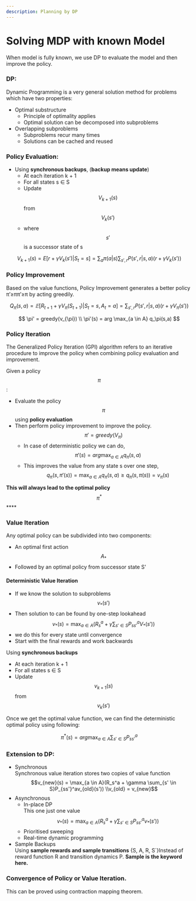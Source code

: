 ```yaml
---
description: Planning by DP
---
```


# Solving MDP with known Model

When model is fully known, we use DP to evaluate the model and then improve the policy.&#x20;

### DP:

Dynamic Programming is a very general solution method for problems which have two properties:&#x20;

* Optimal substructure
  * &#x20;Principle of optimality applies&#x20;
  * Optimal solution can be decomposed into subproblems&#x20;
* Overlapping subproblems&#x20;
  * Subproblems recur many times&#x20;
  * Solutions can be cached and reused

### Policy Evaluation:

* Using **synchronous backups**, (**backup means update**)
  * At each iteration k + 1&#x20;
  * For all states s ∈ S&#x20;
  * Update $$V_{k+1}(s)$$ from $$V_k(s')$$&#x20;
  * where $$s'$$ is a successor state of s

$$
V_{k+1}(s) = E[r+\gamma V_k(s') | S_t=s] = \sum_a\pi(a|s)\sum_{s',r}P(s',r|s,a)(r+\gamma V_k(s'))
$$

### **Policy Improvement**

Based on the value functions, Policy Improvement generates a better policy π′≥ππ′≥π by acting greedily.

$$
Q_π(s,a)=𝔼[R_{t+1}+γV_π(S_{t+1})|S_t=s,A_t=a]=∑_{s′,r}P(s',r|s,a)(r+γV_π(s'))
$$

$$
\pi' = greedy(v_{\pi}) \\
\pi'(s) = arg \max_{a \in A} q_\pi(s,a)
$$

### Policy Iteration

The Generalized Policy Iteration (GPI) algorithm refers to an iterative procedure to improve the policy when combining policy evaluation and improvement.

Given a policy $$\pi$$ :

* Evaluate the policy  $$\pi$$ using **policy evaluation**
* Then perform policy improvement to improve the policy.\
  &#x20;$$\pi' = greedy(V_\pi)$$&#x20;
  * In case of deterministic policy we can do, $$\pi'(s) = arg \max_{a \in A} q_\pi(s,a)$$&#x20;
  * This improves the value from any state s over one step,\
    &#x20;$$q_\pi(s, \pi'(s)) = \max_{a\in A} q_\pi(s,a) \geq q_\pi(s, \pi(s)) = v_\pi(s)$$&#x20;

**This will always lead to the optimal policy**  $$\pi^*$$****

### **Value Iteration**

Any optimal policy can be subdivided into two components:&#x20;

* An optimal first action $$A_*$$&#x20;
* Followed by an optimal policy from successor state S'

#### Deterministic Value Iteration

* If we know the solution to subproblems $$v_*(s')$$&#x20;
* Then solution to can be found by one-step lookahead\
  &#x20;$$v_*(s) = \max_{a \in A}(R_s^a + \gamma \sum_{s' \in S}P_{ss'}^aV_*(s'))$$
* we do this for every state until convergence&#x20;
* Start with the final rewards and work backwards

Using **synchronous backups**&#x20;

* At each iteration k + 1&#x20;
* For all states s ∈ S&#x20;
* Update $$v_{k+1}(s)$$ from $$v_k(s')$$&#x20;

Once we get the optimal value function, we can find the deterministic optimal policy using following:

$$
\pi^*(s) = arg \max_{a \in A} \sum_{s'\in S}P_{ss'}^a
$$

### Extension to DP:

* Synchronous\
  Synchronous value iteration stores two copies of value function\
  $$v_{new}(s) = \max_{a \in A}(R_s^a + \gamma \sum_{s' \in S}P_{ss'}^av_{old}(s')) \\v_{old} = v_{new}$$
* Asynchronous
  * In-place DP\
    This one just one value\
    $$v_{*}(s) = \max_{a \in A}(R_s^a + \gamma \sum_{s' \in S}P_{ss'}^av_{*}(s'))$$
  * Prioritised sweeping
  * Real-time dynamic programming
* Sample Backups\
  Using **sample rewards and sample transitions** {S, A, R, S\`}Instead of reward function R and transition dynamics P. **Sample is the keyword here.**&#x20;

### Convergence of Policy or Value Iteration.&#x20;

This can be proved using contraction mapping theorem.&#x20;

